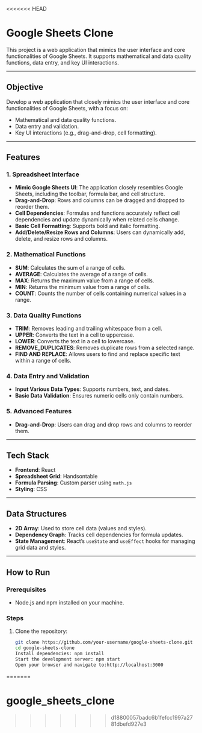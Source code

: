 <<<<<<< HEAD
# Google Sheets Clone

This project is a web application that mimics the user interface and core functionalities of Google Sheets. It supports mathematical and data quality functions, data entry, and key UI interactions.

---

## **Objective**
Develop a web application that closely mimics the user interface and core functionalities of Google Sheets, with a focus on:
- Mathematical and data quality functions.
- Data entry and validation.
- Key UI interactions (e.g., drag-and-drop, cell formatting).

---

## **Features**

### **1. Spreadsheet Interface**
- **Mimic Google Sheets UI**: The application closely resembles Google Sheets, including the toolbar, formula bar, and cell structure.
- **Drag-and-Drop**: Rows and columns can be dragged and dropped to reorder them.
- **Cell Dependencies**: Formulas and functions accurately reflect cell dependencies and update dynamically when related cells change.
- **Basic Cell Formatting**: Supports bold and italic formatting.
- **Add/Delete/Resize Rows and Columns**: Users can dynamically add, delete, and resize rows and columns.

### **2. Mathematical Functions**
- **SUM**: Calculates the sum of a range of cells.
- **AVERAGE**: Calculates the average of a range of cells.
- **MAX**: Returns the maximum value from a range of cells.
- **MIN**: Returns the minimum value from a range of cells.
- **COUNT**: Counts the number of cells containing numerical values in a range.

### **3. Data Quality Functions**
- **TRIM**: Removes leading and trailing whitespace from a cell.
- **UPPER**: Converts the text in a cell to uppercase.
- **LOWER**: Converts the text in a cell to lowercase.
- **REMOVE_DUPLICATES**: Removes duplicate rows from a selected range.
- **FIND AND REPLACE**: Allows users to find and replace specific text within a range of cells.

### **4. Data Entry and Validation**
- **Input Various Data Types**: Supports numbers, text, and dates.
- **Basic Data Validation**: Ensures numeric cells only contain numbers.

### **5. Advanced Features**
- **Drag-and-Drop**: Users can drag and drop rows and columns to reorder them.

---

## **Tech Stack**
- **Frontend**: React
- **Spreadsheet Grid**: Handsontable
- **Formula Parsing**: Custom parser using `math.js`
- **Styling**: CSS

---

## **Data Structures**
- **2D Array**: Used to store cell data (values and styles).
- **Dependency Graph**: Tracks cell dependencies for formula updates.
- **State Management**: React’s `useState` and `useEffect` hooks for managing grid data and styles.

---

## **How to Run**

### **Prerequisites**
- Node.js and npm installed on your machine.

### **Steps**
1. Clone the repository:
   ```bash
   git clone https://github.com/your-username/google-sheets-clone.git
   cd google-sheets-clone
   Install dependencies: npm install
   Start the development server: npm start
   Open your browser and navigate to:http://localhost:3000
=======
# google_sheets_clone
>>>>>>> d18800057badc6b1fefcc1997a2781dbefd927e3
